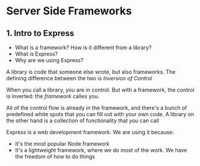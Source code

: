 # Server Side Frameworks

## 1. Intro to Express

- What is a framework? How is it different from a library?
- What is Express?
- Why are we using Express?

A library is code that someone else wrote, but also frameworks. The defining difference between the two is _Inversion of Control_

When you call a library, _you_ are in control. But with a framework, the control is inverted: the _framework_ calles you.

All of the control flow is already in the framework, and there's a bunch of predefined white spots that you can fill out with your own code. A library on the other hand is a collection of functionality that _you_ can call

Express is a web development framework. We are using it because:
- It's the most popular Node framework
- It's a lightweight framework, where we do most of the work. We have the freedom of how to do things